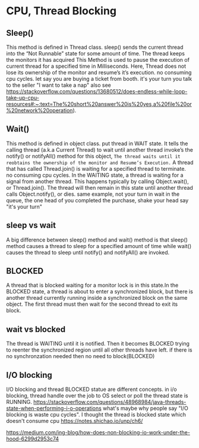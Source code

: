 # CPU, Thread Blocking

## Sleep()  
This method is defined in Thread class. sleep() sends the current thread into the “Not Runnable” state for some amount of time. The thread keeps the monitors it has acquired This Method is used to pause the execution of current thread for a specified time in Milliseconds. Here, Thread does not lose its ownership of the monitor and resume’s it’s execution. no consuming cpu cycles.
let say you are buying a ticket from booth. it's your turn you talk to the seller "I want to take a nap"
also see https://stackoverflow.com/questions/13680512/does-endless-while-loop-take-up-cpu-resources#:~:text=The%20short%20answer%20is%20yes,a%20file%20or%20network%20operation).

## Wait()  
This method is defined in object class. put thread in WAIT state. It tells the calling thread (a.k.a Current Thread) to wait until another thread invoke’s the notify() or notifyAll() method for this object, `The thread waits until it reobtains the ownership of the monitor and Resume’s Execution.` A thread that has called Thread.join() is waiting for a specified thread to terminate. no consuming cpu cycles. In the WAITING state, a thread is waiting for a signal from another thread. This happens typically by calling Object.wait(), or Thread.join(). The thread will then remain in this state until another thread calls Object.notify(), or dies.
same example, not your turn in wait in the queue, the one head of you completed the purchase, shake your head say "it's your turn" 

## sleep vs wait 

A big difference between sleep() method and wait() method is that sleep() method causes a thread to sleep for a specified amount of time while wait() causes the thread to sleep until notify() and notifyAll() are invoked. 

## BLOCKED  
A thread that is blocked waiting for a monitor lock is in this state.In the BLOCKED state, a thread is about to enter a synchronized block, but there is another thread currently running inside a synchronized block on the same object. The first thread must then wait for the second thread to exit its block.


## wait vs blocked   

The thread is WAITING until it is notified. Then it becomes BLOCKED trying to reenter the synchronized region until all other threads have left.
if there is no synchronzation needed then no need to block(BLOCKED)


## I/O blocking
I/O blocking and thread BLOCKED statue are different concepts.  in i/o blocking, thread handle over the job to OS select or poll the thread state is RUNNING.
https://stackoverflow.com/questions/48968984/java-threads-state-when-performing-i-o-operations
what's maybe why people say "I/O blocking is waste cpu cycles". I thought the thread is blocked state which doesn't consume cpu
https://notes.shichao.io/unp/ch6/

https://medium.com/ing-blog/how-does-non-blocking-io-work-under-the-hood-6299d2953c74

